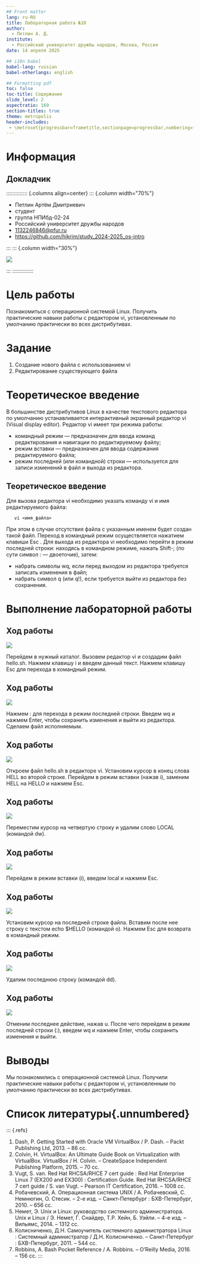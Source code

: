 ```yaml
---
## Front matter
lang: ru-RU
title: Лабораторная работа №10
author:
  - Петлин А. Д.
institute:
  - Российский университет дружбы народов, Москва, Россия
date: 14 апреля 2025

## i18n babel
babel-lang: russian
babel-otherlangs: english

## Formatting pdf
toc: false
toc-title: Содержание
slide_level: 2
aspectratio: 169
section-titles: true
theme: metropolis
header-includes:
 - \metroset{progressbar=frametitle,sectionpage=progressbar,numbering=fraction}
---
```


# Информация

## Докладчик

:::::::::::::: {.columns align=center}
::: {.column width="70%"}

  * Петлин Артём Дмитриевич
  * студент
  * группа НПИбд-02-24
  * Российский университет дружбы народов
  * [1132246846@pfur.ru](mailto:1132246846@pfur.ru)
  * <https://github.com/hikrim/study_2024-2025_os-intro>

:::
::: {.column width="30%"}

![](./image/foto2.jpg)

:::
::::::::::::::

# Цель работы

Познакомиться с операционной системой Linux. Получить практические навыки работы с редактором vi, установленным по умолчанию практически во всех дистрибутивах.

# Задание

1. Создание нового файла с использованием vi
2. Редактирование существующего файла

# Теоретическое введение

В большинстве дистрибутивов Linux в качестве текстового редактора по умолчанию
устанавливается интерактивный экранный редактор vi (Visual display editor).
Редактор vi имеет три режима работы:  

- командный режим — предназначен для ввода команд редактирования и навигации по редактируемому файлу;
- режим вставки — предназначен для ввода содержания редактируемого файла;
- режим последней (или командной) строки — используется для записи изменений в файл и выхода из редактора.

## Теоретическое введение

Для вызова редактора vi необходимо указать команду vi и имя редактируемого файла:  
       
       vi <имя_файла>

При этом в случае отсутствия файла с указанным именем будет создан такой файл.
Переход в командный режим осуществляется нажатием клавиши Esc . Для выхода из
редактора vi необходимо перейти в режим последней строки: находясь в командном
режиме, нажать Shift-; (по сути символ : — двоеточие), затем:  

- набрать символы wq, если перед выходом из редактора требуется записать изменения в файл;
- набрать символ q (или q!), если требуется выйти из редактора без сохранения.

# Выполнение лабораторной работы

## Ход работы

![](image/1.jpg)

Перейдем в нужный каталог. Вызовем редактор vi и создадим файл hello.sh. Нажмем клавишу i и введем данный текст. Нажмем клавишу Esc для перехода в командный режим.

## Ход работы

![](image/2.jpg)

Нажмем : для перехода в режим последней строки. Введем wq и нажмем Enter, чтобы сохранить изменения и выйти из редактора. Сделаем файл исполняемым.

## Ход работы

![](image/3.jpg)

Откроем файл hello.sh в редакторе vi. Установим курсор в конец слова HELL во второй строке. Перейдем в режим вставки (нажав i), заменим HELL на HELLO и нажмем Esc.

## Ход работы

![](image/4.jpg)

Переместим курсор на четвертую строку и удалим слово LOCAL (командой dw).

## Ход работы

![](image/5.jpg)

Перейдем в режим вставки (i), введем local и нажмем Esc.

## Ход работы

![](image/6.jpg)

Установим курсор на последней строке файла. Вставим после нее строку с текстом echo $HELLO (командой o). Нажмем Esc для возврата в командный режим.

## Ход работы

![](image/7.jpg)

Удалим последнюю строку (командой dd).

## Ход работы

![](image/8.jpg)

Отменим последнее действие, нажав u. После чего перейдем в режим последней строки (:), введем wq и нажмем Enter, чтобы сохранить изменения и выйти.

# Выводы

Мы познакомились с операционной системой Linux. Получили практические навыки работы с редактором vi, установленным по умолчанию практически во всех дистрибутивах.

# Список литературы{.unnumbered}

::: {.refs}
1. Dash, P. Getting Started with Oracle VM VirtualBox / P. Dash. – Packt Publishing Ltd, 2013. – 86 сс.
2. Colvin, H. VirtualBox: An Ultimate Guide Book on Virtualization with VirtualBox. VirtualBox / H. Colvin. – CreateSpace Independent Publishing Platform, 2015. – 70 сс.
3. Vugt, S. van. Red Hat RHCSA/RHCE 7 cert guide : Red Hat Enterprise Linux 7 (EX200 and EX300) : Certification Guide. Red Hat RHCSA/RHCE 7 cert guide / S. van Vugt. – Pearson IT Certification, 2016. – 1008 сс.
4. Робачевский, А. Операционная система UNIX / А. Робачевский, С. Немнюгин, О. Стесик. – 2-е изд. – Санкт-Петербург : БХВ-Петербург, 2010. – 656 сс.
5. Немет, Э. Unix и Linux: руководство системного администратора. Unix и Linux / Э. Немет, Г. Снайдер, Т.Р. Хейн, Б. Уэйли. – 4-е изд. – Вильямс, 2014. – 1312 сс.
6. Колисниченко, Д.Н. Самоучитель системного администратора Linux : Системный администратор / Д.Н. Колисниченко. – Санкт-Петербург : БХВ-Петербург, 2011. – 544 сс.
7. Robbins, A. Bash Pocket Reference / A. Robbins. – O’Reilly Media, 2016. – 156 сс.
:::
